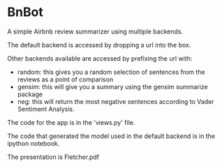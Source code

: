 # BnBot
A simple Airbnb review summarizer using multiple backends.

The default backend is accessed by dropping a url into the box.

Other backends available are accessed by prefixing the url with:
- random: this gives you a random selection of sentences from the reviews as a point of comparison
- gensim: this will give you a summary using the gensim summarize package
- neg: this will return the most negative sentences according to Vader Sentiment Analysis.

The code for the app is in the 'views.py' file.

The code that generated the model used in the default backend is in the ipython notebook.

The presentation is Fletcher.pdf